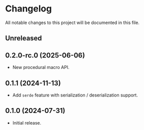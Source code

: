 # Changelog

All notable changes to this project will be documented in this file.

## Unreleased

## 0.2.0-rc.0 (2025-06-06)
- New procedural macro API.

## 0.1.1 (2024-11-13)

- Add `serde` feature with serialization / deserialization support.

## 0.1.0 (2024-07-31)

- Initial release.
